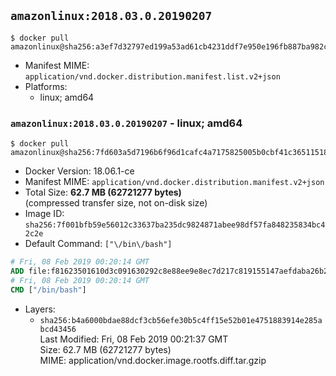 ## `amazonlinux:2018.03.0.20190207`

```console
$ docker pull amazonlinux@sha256:a3ef7d32797ed199a53ad61cb4231ddf7e950e196fb887ba982c4162daf6a1b2
```

-	Manifest MIME: `application/vnd.docker.distribution.manifest.list.v2+json`
-	Platforms:
	-	linux; amd64

### `amazonlinux:2018.03.0.20190207` - linux; amd64

```console
$ docker pull amazonlinux@sha256:7fd603a5d7196b6f96d1cafc4a7175825005b0cbf41c365115187be1b2d5fc3d
```

-	Docker Version: 18.06.1-ce
-	Manifest MIME: `application/vnd.docker.distribution.manifest.v2+json`
-	Total Size: **62.7 MB (62721277 bytes)**  
	(compressed transfer size, not on-disk size)
-	Image ID: `sha256:7f001bfb59e56012c33637ba235dc9824871abee98df57fa848235834bc42c2e`
-	Default Command: `["\/bin\/bash"]`

```dockerfile
# Fri, 08 Feb 2019 00:20:14 GMT
ADD file:f81623501610d3c091630292c8e88ee9e8ec7d217c819155147aefdaba26b2f1 in / 
# Fri, 08 Feb 2019 00:20:14 GMT
CMD ["/bin/bash"]
```

-	Layers:
	-	`sha256:b4a6000bdae88dcf3cb56efe30b5c4ff15e52b01e4751883914e285abcd43456`  
		Last Modified: Fri, 08 Feb 2019 00:21:37 GMT  
		Size: 62.7 MB (62721277 bytes)  
		MIME: application/vnd.docker.image.rootfs.diff.tar.gzip
